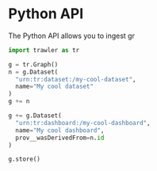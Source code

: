 
# Python API
The Python API allows you to ingest gr

```python
import trawler as tr

g = tr.Graph()
n = g.Dataset(
  "urn:tr:dataset:/my-cool-dataset",
  name="My cool dataset"
)
g += n

g += g.Dataset(
  "urn:tr:dashboard:/my-cool-dashboard",
  name="My cool dashboard",
  prov__wasDerivedFrom=n.id
)

g.store()
```